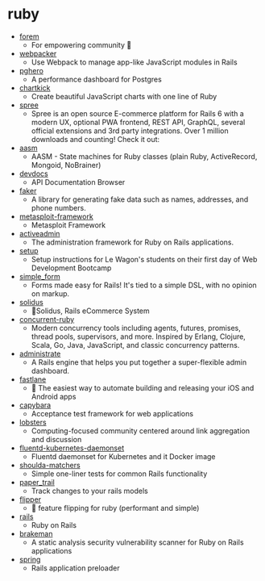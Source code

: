 # ruby
- [forem](https://github.com/forem/forem)
  - For empowering community 🌱
- [webpacker](https://github.com/rails/webpacker)
  - Use Webpack to manage app-like JavaScript modules in Rails
- [pghero](https://github.com/ankane/pghero)
  - A performance dashboard for Postgres
- [chartkick](https://github.com/ankane/chartkick)
  - Create beautiful JavaScript charts with one line of Ruby
- [spree](https://github.com/spree/spree)
  - Spree is an open source E-commerce platform for Rails 6 with a modern UX, optional PWA frontend, REST API, GraphQL, several official extensions and 3rd party integrations. Over 1 million downloads and counting! Check it out:
- [aasm](https://github.com/aasm/aasm)
  - AASM - State machines for Ruby classes (plain Ruby, ActiveRecord, Mongoid, NoBrainer)
- [devdocs](https://github.com/freeCodeCamp/devdocs)
  - API Documentation Browser
- [faker](https://github.com/faker-ruby/faker)
  - A library for generating fake data such as names, addresses, and phone numbers.
- [metasploit-framework](https://github.com/rapid7/metasploit-framework)
  - Metasploit Framework
- [activeadmin](https://github.com/activeadmin/activeadmin)
  - The administration framework for Ruby on Rails applications.
- [setup](https://github.com/lewagon/setup)
  - Setup instructions for Le Wagon's students on their first day of Web Development Bootcamp
- [simple_form](https://github.com/heartcombo/simple_form)
  - Forms made easy for Rails! It's tied to a simple DSL, with no opinion on markup.
- [solidus](https://github.com/solidusio/solidus)
  - 🛒Solidus, Rails eCommerce System
- [concurrent-ruby](https://github.com/ruby-concurrency/concurrent-ruby)
  - Modern concurrency tools including agents, futures, promises, thread pools, supervisors, and more. Inspired by Erlang, Clojure, Scala, Go, Java, JavaScript, and classic concurrency patterns.
- [administrate](https://github.com/thoughtbot/administrate)
  - A Rails engine that helps you put together a super-flexible admin dashboard.
- [fastlane](https://github.com/fastlane/fastlane)
  - 🚀 The easiest way to automate building and releasing your iOS and Android apps
- [capybara](https://github.com/teamcapybara/capybara)
  - Acceptance test framework for web applications
- [lobsters](https://github.com/lobsters/lobsters)
  - Computing-focused community centered around link aggregation and discussion
- [fluentd-kubernetes-daemonset](https://github.com/fluent/fluentd-kubernetes-daemonset)
  - Fluentd daemonset for Kubernetes and it Docker image
- [shoulda-matchers](https://github.com/thoughtbot/shoulda-matchers)
  - Simple one-liner tests for common Rails functionality
- [paper_trail](https://github.com/paper-trail-gem/paper_trail)
  - Track changes to your rails models
- [flipper](https://github.com/jnunemaker/flipper)
  - 🐬 feature flipping for ruby (performant and simple)
- [rails](https://github.com/rails/rails)
  - Ruby on Rails
- [brakeman](https://github.com/presidentbeef/brakeman)
  - A static analysis security vulnerability scanner for Ruby on Rails applications
- [spring](https://github.com/rails/spring)
  - Rails application preloader
